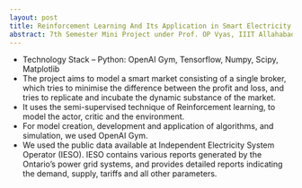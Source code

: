 ```yaml
---
layout: post
title: Reinforcement Learning And Its Application in Smart Electricity Markets
abstract: 7th Semester Mini Project under Prof. OP Vyas, IIIT Allahabad
---
```

- Technology Stack – Python: OpenAI Gym, Tensorflow, Numpy, Scipy, Matplotlib
- The project aims to model a smart market consisting of a single broker, which tries to minimise the difference between the
profit and loss, and tries to replicate and incubate the dynamic substance of the market.
- It uses the semi-supervised technique of Reinforcement learning, to model the actor, critic and the environment.
- For model creation, development and application of algorithms, and simulation, we used OpenAI Gym.
- We used the public data available at Independent Electricity System Operator (IESO). IESO contains various reports
generated by the Ontario’s power grid systems, and provides detailed reports indicating the demand, supply, tariffs and all other parameters.
